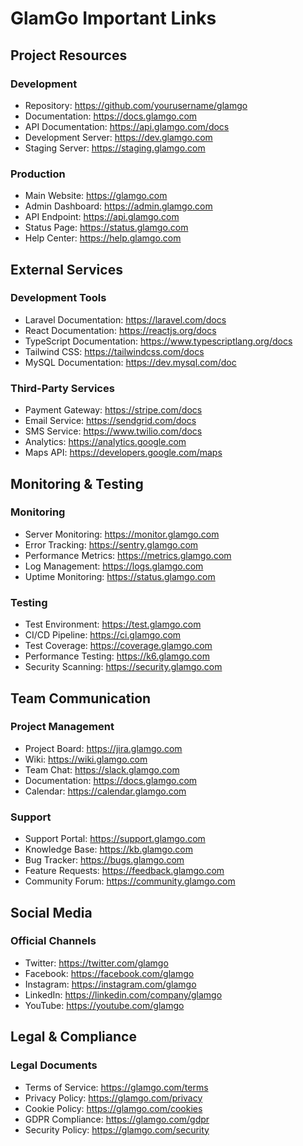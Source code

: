 # GlamGo Important Links

## Project Resources

### Development
- Repository: https://github.com/yourusername/glamgo
- Documentation: https://docs.glamgo.com
- API Documentation: https://api.glamgo.com/docs
- Development Server: https://dev.glamgo.com
- Staging Server: https://staging.glamgo.com

### Production
- Main Website: https://glamgo.com
- Admin Dashboard: https://admin.glamgo.com
- API Endpoint: https://api.glamgo.com
- Status Page: https://status.glamgo.com
- Help Center: https://help.glamgo.com

## External Services

### Development Tools
- Laravel Documentation: https://laravel.com/docs
- React Documentation: https://reactjs.org/docs
- TypeScript Documentation: https://www.typescriptlang.org/docs
- Tailwind CSS: https://tailwindcss.com/docs
- MySQL Documentation: https://dev.mysql.com/doc

### Third-Party Services
- Payment Gateway: https://stripe.com/docs
- Email Service: https://sendgrid.com/docs
- SMS Service: https://www.twilio.com/docs
- Analytics: https://analytics.google.com
- Maps API: https://developers.google.com/maps

## Monitoring & Testing

### Monitoring
- Server Monitoring: https://monitor.glamgo.com
- Error Tracking: https://sentry.glamgo.com
- Performance Metrics: https://metrics.glamgo.com
- Log Management: https://logs.glamgo.com
- Uptime Monitoring: https://status.glamgo.com

### Testing
- Test Environment: https://test.glamgo.com
- CI/CD Pipeline: https://ci.glamgo.com
- Test Coverage: https://coverage.glamgo.com
- Performance Testing: https://k6.glamgo.com
- Security Scanning: https://security.glamgo.com

## Team Communication

### Project Management
- Project Board: https://jira.glamgo.com
- Wiki: https://wiki.glamgo.com
- Team Chat: https://slack.glamgo.com
- Documentation: https://docs.glamgo.com
- Calendar: https://calendar.glamgo.com

### Support
- Support Portal: https://support.glamgo.com
- Knowledge Base: https://kb.glamgo.com
- Bug Tracker: https://bugs.glamgo.com
- Feature Requests: https://feedback.glamgo.com
- Community Forum: https://community.glamgo.com

## Social Media

### Official Channels
- Twitter: https://twitter.com/glamgo
- Facebook: https://facebook.com/glamgo
- Instagram: https://instagram.com/glamgo
- LinkedIn: https://linkedin.com/company/glamgo
- YouTube: https://youtube.com/glamgo

## Legal & Compliance

### Legal Documents
- Terms of Service: https://glamgo.com/terms
- Privacy Policy: https://glamgo.com/privacy
- Cookie Policy: https://glamgo.com/cookies
- GDPR Compliance: https://glamgo.com/gdpr
- Security Policy: https://glamgo.com/security